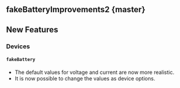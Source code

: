 fakeBatteryImprovements2 {master}
------------------------

## New Features

### Devices

#### `fakeBattery`

* The default values for voltage and current are now more realistic.
* It is now possible to change the values as device options.
